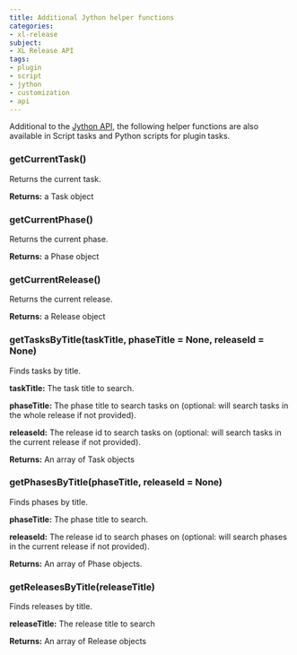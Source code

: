 ```yaml
---
title: Additional Jython helper functions
categories:
- xl-release
subject:
- XL Release API
tags:
- plugin
- script
- jython
- customization
- api
---
```


Additional to the [Jython API](https://docs.xebialabs.com/jython-docs/#!/xl-release/4.6.x/), the following helper functions are also available in Script tasks and Python scripts for plugin tasks.

### getCurrentTask()
Returns the current task.
    
**Returns:** a Task object

### getCurrentPhase()
Returns the current phase.
    
**Returns:** a Phase object

### getCurrentRelease()
Returns the current release.

**Returns:** a Release object


### getTasksByTitle(taskTitle, phaseTitle = None, releaseId = None)
Finds tasks by title.

**taskTitle:** The task title to search.

**phaseTitle:** The phase title to search tasks on (optional: will search tasks in the whole release if not provided).

**releaseId:** The release id to search tasks on (optional: will search tasks in the current release if not provided).

**Returns:** An array of Task objects

### getPhasesByTitle(phaseTitle, releaseId = None)

Finds phases by title.

**phaseTitle:** The phase title to search.

**releaseId:** The release id to search phases on (optional: will search phases in the current release if not provided).

**Returns:** An array of Phase objects.

### getReleasesByTitle(releaseTitle)

Finds releases by title.

**releaseTitle:** The release title to search

**Returns:** An array of Release objects
